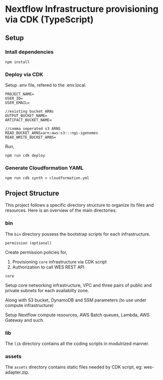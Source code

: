 # Nextflow Infrastructure provisioning via CDK (TypeScript)

## Setup

### Intall dependencies

`npm install`

### Deploy via CDK

Setup .env file, refered to the .env.local.
```
PROJECT_NAME=
USER_ID=
USER_EMAIL=

//existing bucket ARNs
OUTPUT_BUCKET_NAME=
ARTIFACT_BUCKET_NAME=

//comma seperated s3 ARNS
READ_BUCKET_ARNS=arn:aws:s3:::ngi-igenomes
READ_WRITE_BUCKET_ARNS=
```

Run,

`npm run cdk deploy`

### Generate Cloudformation YAML

`npm run cdk synth > cloudformation.yml`

## Project Structure

This project follows a specific directory structure to organize its files and resources. Here is an overview of the main directories:

### bin

The `bin` directory possess the bootstrap scripts for each infrastructure.

`permission (optional)`

Create permission policies for,

1. Provisioning `core` infrastructure via CDK script
2. Authorization to call WES REST API.



`core`

Setup core networking infrastructure, VPC and three pairs of public and private subnets for each availablity zone.

Along with S3 bucket, DynamoDB and SSM parameters (to use under compute infrastructure)

Setup Nextflow compute resources, AWS Batch queues, Lambda, AWS Gateway and such.


### lib

The `lib` directory contains all the coding scripts in modulrized manner.

### assets

The `assets` directory contains static files needed by CDK script, eg: wes-adapter.zip.
